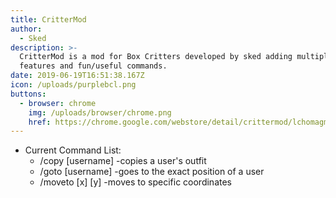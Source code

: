 ```yaml
---
title: CritterMod
author:
  - Sked
description: >-
  CritterMod is a mod for Box Critters developed by sked adding multiple extra
  features and fun/useful commands.
date: 2019-06-19T16:51:38.167Z
icon: /uploads/purplebcl.png
buttons:
  - browser: chrome
    img: /uploads/browser/chrome.png
    href: https://chrome.google.com/webstore/detail/crittermod/lchomagmodnodipopfgejpbmlachhlke#update1456
---
```

- Current Command List:
  - /copy [username] -copies a user's outfit
  - /goto [username] -goes to the exact position of a user
  - /moveto [x] [y]  -moves to specific coordinates